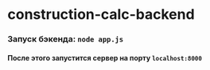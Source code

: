 # construction-calc-backend

### Запуск бэкенда: `node app.js`
#### После этого запустится сервер на порту `localhost:8000`
